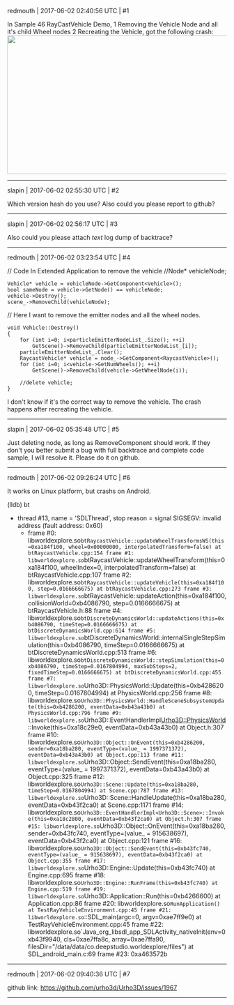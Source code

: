 redmouth | 2017-06-02 02:40:56 UTC | #1

In Sample 46 RayCastVehicle Demo,
1 Removing the Vehicle Node and all it's child Wheel nodes
2 Recreating the Vehicle, got the following crash:<img src="//cdck-file-uploads-global.s3.dualstack.us-west-2.amazonaws.com/standard17/uploads/urho3d/original/1X/150a2122ddeb5036257bedd5b5cd359447083bae.png" width="690" height="318">

-------------------------

slapin | 2017-06-02 02:55:30 UTC | #2

Which version hash do you use? Also could you please report to github?

-------------------------

slapin | 2017-06-02 02:56:17 UTC | #3

Also could you please attach *text* log dump of backtrace?

-------------------------

redmouth | 2017-06-02 03:23:54 UTC | #4

// Code In Extended Application to remove the vehicle
//Node* vehicleNode;

    Vehicle* vehicle = vehicleNode->GetComponent<Vehicle>();
    bool sameNode = vehicle->GetNode() == vehicleNode;
    vehicle->Destroy();
    scene_->RemoveChild(vehicleNode);




// Here I want to remove the emitter nodes and all the wheel nodes.

    void Vehicle::Destroy()
    {
        for (int i=0; i<particleEmitterNodeList_.Size(); ++i)                                                                           
            GetScene()->RemoveChild(particleEmitterNodeList_[i]);
        particleEmitterNodeList_.Clear();
        RaycastVehicle* vehicle = node_->GetComponent<RaycastVehicle>();
        for (int i=0; i<vehicle->GetNumWheels(); ++i)
            GetScene()->RemoveChild(vehicle->GetWheelNode(i));

        //delete vehicle;
    }




I don't know if it's the correct way to  remove the vehicle.  The crash happens after recreating the vehicle.

-------------------------

slapin | 2017-06-02 05:35:48 UTC | #5

Just deleting node, as long as RemoveComponent should work.
If they don't you better submit a bug with full backtrace and complete code sample, I will resolve it.
Please do it on github.

-------------------------

redmouth | 2017-06-02 09:26:24 UTC | #6

It works on Linux platform, but  crashs on Android.

(lldb) bt
* thread #13, name = 'SDLThread', stop reason = signal SIGSEGV: invalid address (fault address: 0x60)
  * frame #0: libworldexplore.so`btRaycastVehicle::updateWheelTransformsWS(this=0xa184f100, wheel=0x00000000, interpolatedTransform=false) at btRaycastVehicle.cpp:154
    frame #1: libworldexplore.so`btRaycastVehicle::updateWheelTransform(this=0xa184f100, wheelIndex=0, interpolatedTransform=false) at btRaycastVehicle.cpp:107
    frame #2: libworldexplore.so`btRaycastVehicle::updateVehicle(this=0xa184f100, step=0.0166666675) at btRaycastVehicle.cpp:273
    frame #3: libworldexplore.so`btRaycastVehicle::updateAction(this=0xa184f100, collisionWorld=0xb4086790, step=0.0166666675) at btRaycastVehicle.h:88
    frame #4: libworldexplore.so`btDiscreteDynamicsWorld::updateActions(this=0xb4086790, timeStep=0.0166666675) at btDiscreteDynamicsWorld.cpp:614
    frame #5: libworldexplore.so`btDiscreteDynamicsWorld::internalSingleStepSimulation(this=0xb4086790, timeStep=0.0166666675) at btDiscreteDynamicsWorld.cpp:513
    frame #6: libworldexplore.so`btDiscreteDynamicsWorld::stepSimulation(this=0xb4086790, timeStep=0.0167804994, maxSubSteps=2, fixedTimeStep=0.0166666675) at btDiscreteDynamicsWorld.cpp:455
    frame #7: libworldexplore.so`Urho3D::PhysicsWorld::Update(this=0xb4286200, timeStep=0.0167804994) at PhysicsWorld.cpp:256
    frame #8: libworldexplore.so`Urho3D::PhysicsWorld::HandleSceneSubsystemUpdate(this=0xb4286200, eventData=0xb43a43b0) at PhysicsWorld.cpp:796
    frame #9: libworldexplore.so`Urho3D::EventHandlerImpl<Urho3D::PhysicsWorld>::Invoke(this=0xa18c29e0, eventData=0xb43a43b0) at Object.h:307
    frame #10: libworldexplore.so`Urho3D::Object::OnEvent(this=0xb4286200, sender=0xa18ba280, eventType=(value_ = 1997371372), eventData=0xb43a43b0) at Object.cpp:113
    frame #11: libworldexplore.so`Urho3D::Object::SendEvent(this=0xa18ba280, eventType=(value_ = 1997371372), eventData=0xb43a43b0) at Object.cpp:325
    frame #12: libworldexplore.so`Urho3D::Scene::Update(this=0xa18ba280, timeStep=0.0167804994) at Scene.cpp:787
    frame #13: libworldexplore.so`Urho3D::Scene::HandleUpdate(this=0xa18ba280, eventData=0xb43f2ca0) at Scene.cpp:1171
    frame #14: libworldexplore.so`Urho3D::EventHandlerImpl<Urho3D::Scene>::Invoke(this=0xa18c2800, eventData=0xb43f2ca0) at Object.h:307
    frame #15: libworldexplore.so`Urho3D::Object::OnEvent(this=0xa18ba280, sender=0xb43fc740, eventType=(value_ = 915638697), eventData=0xb43f2ca0) at Object.cpp:121
    frame #16: libworldexplore.so`Urho3D::Object::SendEvent(this=0xb43fc740, eventType=(value_ = 915638697), eventData=0xb43f2ca0) at Object.cpp:355
    frame #17: libworldexplore.so`Urho3D::Engine::Update(this=0xb43fc740) at Engine.cpp:695
    frame #18: libworldexplore.so`Urho3D::Engine::RunFrame(this=0xb43fc740) at Engine.cpp:519
    frame #19: libworldexplore.so`Urho3D::Application::Run(this=0xb4266600) at Application.cpp:86
    frame #20: libworldexplore.so`RunApplication() at TestRayVehicleEnvironment.cpp:45
    frame #21: libworldexplore.so`::SDL_main(argc=0, argv=0xae7ff9e0) at TestRayVehicleEnvironment.cpp:45
    frame #22: libworldexplore.so`Java_org_libsdl_app_SDLActivity_nativeInit(env=0xb43f9940, cls=0xae7ffa8c, array=0xae7ffa90, filesDir="/data/data/co.deepstudio.worldexplore/files") at SDL_android_main.c:69
    frame #23: 0xa463572b

-------------------------

redmouth | 2017-06-02 09:40:36 UTC | #7

github link: https://github.com/urho3d/Urho3D/issues/1967

-------------------------

